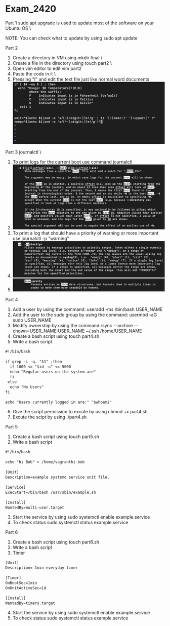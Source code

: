 # Exam_2420
Part 1 
sudo apt upgrade is used to update most of the software on your Ubuntu OS \

NOTE: You can check what to update by using sudo apt update

Part 2 
1. Create a directory in VM using mkdir final \
2. Create a file in the directory using touch part2 \
3. Open vim editor to edit vim part2
4. Paste the code in it \
5. Pressing "I" and edit the text file just like normal word documents
![](Part2.png)

Part 3 
journalctl \
1. To print logs for the current boot use command journalctl
2. ![](Part3%20boot.png)
3. To print a log that should have a priority of warning or more important use journalctl -p "warning"
4. ![](Part3%20priority.png)
5. ![](Part3%20pretty%20json.png)

Part 4 
1. Add a user by using the command: useradd -ms /bin/bash USER_NAME 
2. Add the user to the sudo group by using the command: usermod -aG sudo USER_NAME 
3. Modify ownership by using the command:rsync --archive --chown=USER_NAME:USER_NAME ~/.ssh /home/USER_NAME 
4. Create a bash script using touch part4.sh 
5. Write a bash script 
```
#!/bin/bash

if grep -i -q. "$1" ;then
  if 1000 <= "$id -u" <= 5000
  echo "Regular users on the system are" 
  fi
 else
  echo "No Users"
fi

echo "Users currently logged in are:" "$whoami"
```
6. Give the script permission to excute by using chmod +x part4.sh 
7. Excute the scipt by using ./part4.sh 

Part 5 
1. Create a bash script using touch part5.sh 
2. Write a bash script 
```
#!/bin/bash

echo "hi Bob" > /home/vagranthi-bob

[Unit]
Description=example systemd service unit file.

[Service]
ExecStart=/bin/bash /usr/sbin/example.sh

[Install]
WantedBy=multi-user.target
```
3. Start the service by using sudo systemctl enable example.service
4. To check status sudo systemctl status example.service

Part 6 
1. Create a bash script using touch part6.sh 
2. Write a bash script
3. Timer
```
[Unit]
Description= 1min everyday timer

[Timer]
OnBootSec=1min
OnUnitActiveSec=1d

[Install]
WantedBy=timers.target  

```
4. Start the service by using sudo systemctl enable example.service
5. To check status sudo systemctl status example.service
